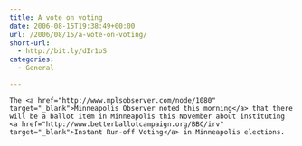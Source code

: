 ```yaml
---
title: A vote on voting
date: 2006-08-15T19:38:49+00:00
url: /2006/08/15/a-vote-on-voting/
short-url:
  - http://bit.ly/dIr1oS
categories:
  - General

---
```

<div class='microid-mailto+http:sha1:55c956a88375b8ff848a24d3da2c7c9f39a70b58'>
  
    The <a href="http://www.mplsobserver.com/node/1080" target="_blank">Minneapolis Observer noted this morning</a> that there will be a ballot item in Minneapolis this November about instituting <a href="http://www.betterballotcampaign.org/BBC/irv" target="_blank">Instant Run-off Voting</a> in Minneapolis elections.
  
